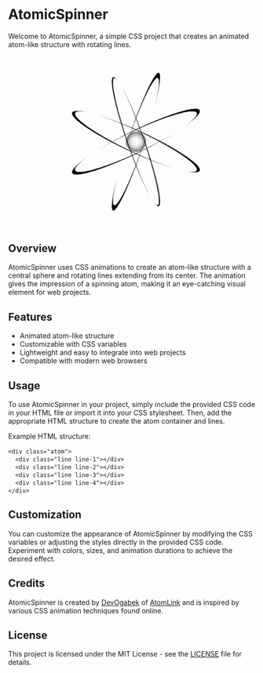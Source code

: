 # AtomicSpinner

Welcome to AtomicSpinner, a simple CSS project that creates an animated atom-like structure with rotating lines.

![Atomic Spinner Preview](/previews/preview.gif)

## Overview

AtomicSpinner uses CSS animations to create an atom-like structure with a central sphere and rotating lines extending from its center. The animation gives the impression of a spinning atom, making it an eye-catching visual element for web projects.

## Features

- Animated atom-like structure
- Customizable with CSS variables
- Lightweight and easy to integrate into web projects
- Compatible with modern web browsers

## Usage

To use AtomicSpinner in your project, simply include the provided CSS code in your HTML file or import it into your CSS stylesheet. Then, add the appropriate HTML structure to create the atom container and lines.

Example HTML structure:

```
<div class="atom">
  <div class="line line-1"></div>
  <div class="line line-2"></div>
  <div class="line line-3"></div>
  <div class="line line-4"></div>
</div>
```

## Customization

You can customize the appearance of AtomicSpinner by modifying the CSS variables or adjusting the styles directly in the provided CSS code. Experiment with colors, sizes, and animation durations to achieve the desired effect.

## Credits

AtomicSpinner is created by [DevOgabek](https://github.com/DevOgabek) of [AtomLink](https://github.com/AtomLink) and is inspired by various CSS animation techniques found online.

## License

This project is licensed under the MIT License - see the [LICENSE](LICENSE) file for details.
